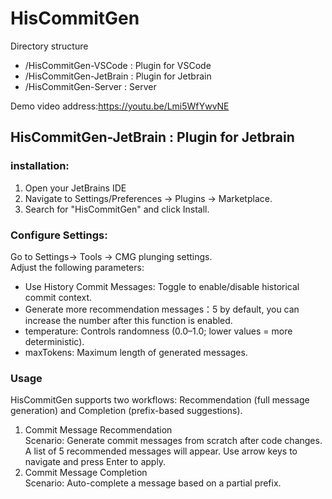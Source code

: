 # HisCommitGen

Directory structure
- /HisCommitGen-VSCode : Plugin for VSCode
- /HisCommitGen-JetBrain : Plugin for Jetbrain
- /HisCommitGen-Server : Server

Demo video address:https://youtu.be/Lmi5WfYwvNE

## HisCommitGen-JetBrain : Plugin for Jetbrain  
### installation:  
1. Open your JetBrains IDE  
2. Navigate to Settings/Preferences → Plugins → Marketplace.  
3. Search for "HisCommitGen" and click Install.

### Configure Settings:  
Go to Settings→ Tools → CMG plunging settings.  
Adjust the following parameters:  
+ Use History Commit Messages: Toggle to enable/disable historical commit context.  
+ Generate more recommendation messages：5 by default, you can increase the number after this function is enabled.  
+ temperature: Controls randomness (0.0–1.0; lower values = more deterministic).  
+ maxTokens: Maximum length of generated messages.
### Usage  
HisCommitGen supports two workflows: Recommendation (full message generation) and Completion (prefix-based suggestions).
1. Commit Message Recommendation  
  Scenario: Generate commit messages from scratch after code changes.  
  A list of 5 recommended messages will appear. Use arrow keys to navigate and press Enter to apply.  
2. Commit Message Completion  
  Scenario: Auto-complete a message based on a partial prefix.  
